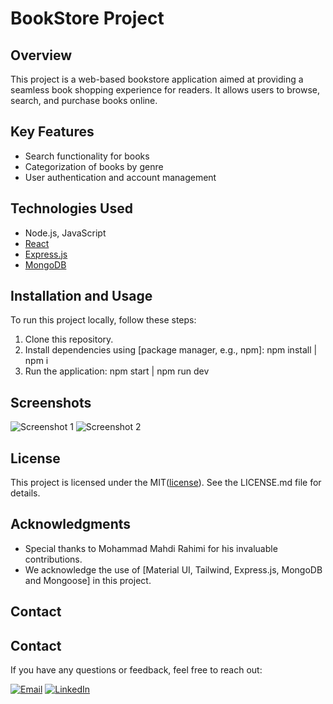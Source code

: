 # BookStore Project

## Overview
This project is a web-based bookstore application aimed at providing a seamless book shopping experience for readers. It allows users to browse, search, and purchase books online.

## Key Features
- Search functionality for books
- Categorization of books by genre
- User authentication and account management

## Technologies Used
- Node.js, JavaScript
- [React](https://react.dev/)
- [Express.js](https://expressjs.com/)
- [MongoDB](https://www.mongodb.com/)

## Installation and Usage
To run this project locally, follow these steps:
1. Clone this repository.
2. Install dependencies using [package manager, e.g., npm]:
   npm install | npm i
4. Run the application:
   npm start | npm run dev

   
## Screenshots
![Screenshot 1](link_to_screenshot_1)
![Screenshot 2](link_to_screenshot_2)

## License
This project is licensed under the MIT([license](https://opensource.org/license/mit/)). See the LICENSE.md file for details.

## Acknowledgments
- Special thanks to Mohammad Mahdi Rahimi for his invaluable contributions.
- We acknowledge the use of [Material UI, Tailwind, Express.js, MongoDB and Mongoose] in this project.

## Contact
## Contact
If you have any questions or feedback, feel free to reach out:

[![Email](https://img.shields.io/badge/Email-your_email@example.com-blueviolet?style=flat-square&logo=gmail)](mailto:draxsis.1995@gmail.com)
[![LinkedIn](https://img.shields.io/badge/LinkedIn-your_linkedin_profile-blue?style=flat-square&logo=linkedin)](https://www.linkedin.com/in/mostafa-koolabadi)
